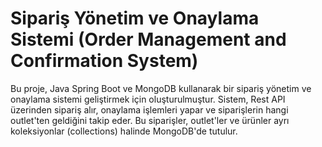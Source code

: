 # Sipariş Yönetim ve Onaylama Sistemi (Order Management and Confirmation System)
Bu proje, Java Spring Boot ve MongoDB kullanarak bir sipariş yönetim ve onaylama sistemi geliştirmek için oluşturulmuştur. Sistem, Rest API üzerinden sipariş alır, onaylama işlemleri yapar ve siparişlerin hangi outlet'ten geldiğini takip eder. Bu siparişler, outlet'ler ve ürünler ayrı koleksiyonlar (collections) halinde MongoDB'de tutulur.

